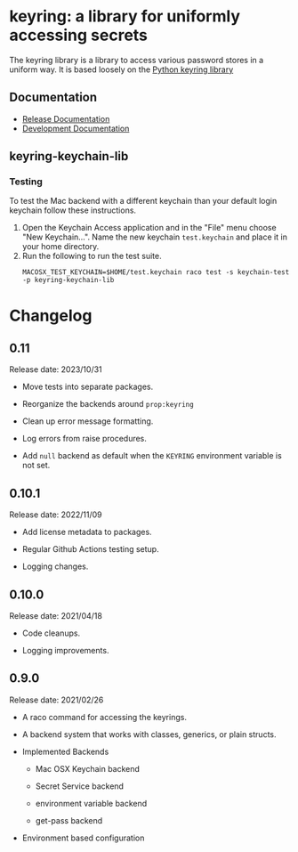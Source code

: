 # keyring: a library for uniformly accessing secrets

The keyring library is a library to access various password stores in a uniform
way.  It is based loosely on the [Python keyring
library](https://github.com/jaraco/keyring)

## Documentation
- [Release Documentation](https://docs.racket-lang.org/keyring/index.html)
- [Development Documentation](https://samdphillips.github.io/racket-keyring)

## keyring-keychain-lib
### Testing
To test the Mac backend with a different keychain than your default login
keychain follow these instructions.

1. Open the Keychain Access application and in the "File" menu choose "New Keychain...".
   Name the new keychain `test.keychain` and place it in your home directory.
2. Run the following to run the test suite.
   ```
   MACOSX_TEST_KEYCHAIN=$HOME/test.keychain raco test -s keychain-test -p keyring-keychain-lib
   ```

# Changelog
## 0.11

Release date: 2023/10/31

* Move tests into separate packages.

* Reorganize the backends around `prop:keyring`

* Clean up error message formatting.

* Log errors from raise procedures.

* Add `null` backend as default when the `KEYRING` environment variable
  is not set.

## 0.10.1

Release date: 2022/11/09

* Add license metadata to packages.

* Regular Github Actions testing setup.

* Logging changes.

## 0.10.0

Release date: 2021/04/18

* Code cleanups.

* Logging improvements.

## 0.9.0

Release date: 2021/02/26

* A raco command for accessing the keyrings.

* A backend system that works with classes, generics, or plain structs.

* Implemented Backends

  * Mac OSX Keychain backend

  * Secret Service backend

  * environment variable backend

  * get-pass backend

* Environment based configuration
